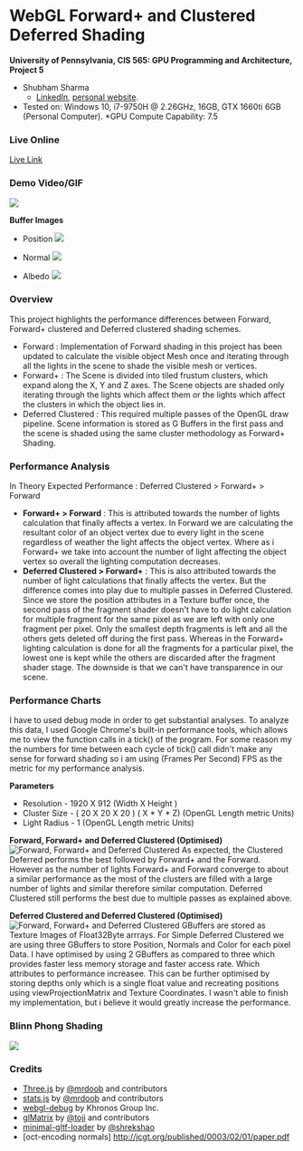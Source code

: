 
WebGL Forward+ and Clustered Deferred Shading
======================

**University of Pennsylvania, CIS 565: GPU Programming and Architecture, Project 5**

* Shubham Sharma
  * [LinkedIn](www.linkedin.com/in/codeshubham), [personal website](https://shubhvr.com/).
* Tested on: Windows 10, i7-9750H @ 2.26GHz, 16GB, GTX 1660ti 6GB (Personal Computer).
*GPU Compute Capability: 7.5

### Live Online

[Live Link](http://codeplay9800.github.io/Project5-WebGL-Forward-Plus-and-Clustered-Deferred)

### Demo Video/GIF

[![](img/WebGL2.gif)](TODO)


**Buffer Images**
- Position
[![](img/Position.png)](TODO)

- Normal
[![](img/Normal.png)](TODO)

- Albedo
[![](img/albedo.png)](TODO)

### Overview

This project highlights the performance differences between Forward, Forward+ clustered and Deferred clustered shading schemes. 
- Forward : Implementation of Forward shading in this project has been updated to calculate the visible object Mesh once and iterating through all the lights in the scene to shade the visible mesh or vertices.
-  Forward+ : The Scene is divided into tiled frustum clusters, which expand along the X, Y and Z axes. The Scene objects are shaded only iterating through the lights which affect them or the lights which affect the clusters in which the object lies in.
- Deferred Clustered : This required multiple passes of the OpenGL draw pipeline. Scene information is stored as G Buffers in the first pass and the scene is shaded using the same cluster methodology as Forward+ Shading.    

### Performance Analysis 
In Theory Expected Performance : Deferred Clustered >  Forward+ > Forward

- **Forward+ > Forward** : This is attributed towards the number of lights calculation that finally affects a vertex. In Forward we are calculating the resultant color of an object vertex due to every light in the scene regardless of weather the light affects the object vertex. Where as i Forward+ we take into account the number of light affecting the object vertex so overall the lighting computation decreases.
-  **Deferred Clustered > Forward+** : This is also attributed towards the number of light calculations that finally affects the vertex. But the difference comes into play due to multiple passes in Deferred Clustered. Since we store the position attributes in a Texture buffer once, the second pass of the fragment shader doesn't have to do light calculation for multiple fragment for the same pixel as we are left with only one fragment per pixel. Only the smallest depth fragments is left and all the others gets deleted off during the first pass. Whereas in the Forward+ lighting calculation is done for all the fragments for a particular pixel, the lowest one is kept while the others are discarded after the fragment shader stage. The downside is that we can't have transparence in our scene.   

### Performance Charts
I have to used debug mode in order to get substantial analyses. To analyze this data, I used Google Chrome's built-in performance tools, which allows me to view the function calls in a tick() of the program.
For some reason my the numbers for time between each cycle of tick() call didn't make any sense for forward shading so i am using (Frames Per Second) FPS as the metric for my performance analysis.

**Parameters**
- Resolution - 1920 X 912 (Width X Height ) 
- Cluster Size - ( 20 X 20 X 20 ) ( X * Y * Z) (OpenGL Length metric Units)
- Light Radius - 1  (OpenGL Length metric Units)
  

**Forward, Forward+ and Deferred Clustered (Optimised)**
![Forward, Forward+ and Deferred Clustered](img/ForwardForward+andClusteredDeferred.png)
As expected, the Clustered Deferred performs the best followed by Forward+ and the Forward. However as the number of lights Forward+  and Forward converge to about a similar performance as the most of the clusters are filled with a large number of lights and similar therefore similar computation. Deferred Clustered still performs the best due to multiple passes as explained above. 

**Deferred Clustered and Deferred Clustered (Optimised)**
![Forward, Forward+ and Deferred Clustered](img/ClusteredDeferredandClusteredDeferred(Optimised).png)
GBuffers are stored as Texture Images of Float32Byte arrrays. For Simple Deferred Clustered we are using three GBuffers to store Position, Normals and Color for each pixel Data.
I have optimised by using 2 GBuffers as compared to three which provides faster less memory storage and faster access rate. Which attributes to performance increasee. This can be further optimised by storing depths only which is a single float value and recreating positions using viewProjectionMatrix and Texture Coordinates.
I wasn't able to finish my implementation, but i believe it would greatly increase the performance.


### Blinn Phong Shading
[![](img/BlinnSpecular.gif)](TODO)

### Credits

* [Three.js](https://github.com/mrdoob/three.js) by [@mrdoob](https://github.com/mrdoob) and contributors
* [stats.js](https://github.com/mrdoob/stats.js) by [@mrdoob](https://github.com/mrdoob) and contributors
* [webgl-debug](https://github.com/KhronosGroup/WebGLDeveloperTools) by Khronos Group Inc.
* [glMatrix](https://github.com/toji/gl-matrix) by [@toji](https://github.com/toji) and contributors
* [minimal-gltf-loader](https://github.com/shrekshao/minimal-gltf-loader) by [@shrekshao](https://github.com/shrekshao)
* [oct-encoding normals] http://jcgt.org/published/0003/02/01/paper.pdf